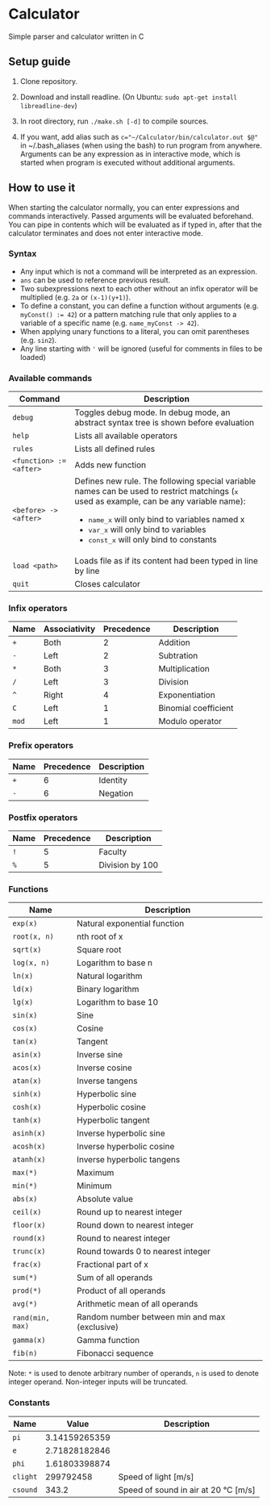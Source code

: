 # Calculator
Simple parser and calculator written in C

## Setup guide
1. Clone repository.

2. Download and install readline. (On Ubuntu: ```sudo apt-get install libreadline-dev```)

3. In root directory, run ```./make.sh [-d]``` to compile sources.

4. If you want, add alias such as ```c="~/Calculator/bin/calculator.out $@"``` in ~/.bash_aliases (when using the bash) to run program from anywhere. Arguments can be any expression as in interactive mode, which is started when program is executed without additional arguments.

## How to use it
When starting the calculator normally, you can enter expressions and commands interactively. Passed arguments will be evaluated beforehand. You can pipe in contents which will be evaluated as if typed in, after that the calculator terminates and does not enter interactive mode.

### Syntax
* Any input which is not a command will be interpreted as an expression.
* ```ans``` can be used to reference previous result.
* Two subexpressions next to each other without an infix operator will be multiplied (e.g. ```2a``` or ```(x-1)(y+1)```).
* To define a constant, you can define a function without arguments (e.g. ```myConst() := 42```) or a pattern matching rule that only applies to a variable of a specific name (e.g. ```name_myConst -> 42```).
* When applying unary functions to a literal, you can omit parentheses (e.g. ```sin2```).
* Any line starting with ```'``` will be ignored (useful for comments in files to be loaded)

### Available commands
| Command                     | Description |
| ---                         | ---         |
| ```debug```                 | Toggles debug mode. In debug mode, an abstract syntax tree is shown before evaluation |
| ```help```                  | Lists all available operators |
| ```rules```                 | Lists all defined rules |
| ```<function> := <after>``` | Adds new function |
| ```<before> -> <after>```   | Defines new rule. The following special variable names can be used to restrict matchings (<tt>x</tt> used as example, can be any variable name): <ul><li><tt>name_x</tt> will only bind to variables named x</li><li><tt>var_x</tt> will only bind to variables</li><li><tt>const_x</tt> will only bind to constants</li></ul> |
| ```load <path>```           | Loads file as if its content had been typed in line by line |
| ```quit```                  | Closes calculator |

### Infix operators
| Name      | Associativity | Precedence | Description          |
| ---       | ---           | ---        | ---                  |
| ```+```   | Both          | 2          | Addition             |
| ```-```   | Left          | 2          | Subtration           |
| ```*```   | Both          | 3          | Multiplication       |
| ```/```   | Left          | 3          | Division             |
| ```^```   | Right         | 4          | Exponentiation       |
| ```C```   | Left          | 1          | Binomial coefficient |
| ```mod``` | Left          | 1          | Modulo operator      |

### Prefix operators
| Name    | Precedence | Description |
| ---     | ---        | ---         |
| ```+``` | 6          | Identity    |
| ```-``` | 6          | Negation    |

### Postfix operators
| Name    | Precedence | Description     |
| ---     | ---        | ---             |
| ```!``` | 5          | Faculty         |
| ```%``` | 5          | Division by 100 |

### Functions
| Name                 | Description                                   |
| ---                  | ---                                           |
| ```exp(x)```         | Natural exponential function                  |
| ```root(x, n)```     | nth root of x                                 |
| ```sqrt(x)```        | Square root                                   |
| ```log(x, n)```      | Logarithm to base n                           |
| ```ln(x)```          | Natural logarithm                             |
| ```ld(x)```          | Binary logarithm                              |
| ```lg(x)```          | Logarithm to base 10                          |
| ```sin(x)```         | Sine                                          |
| ```cos(x)```         | Cosine                                        |
| ```tan(x)```         | Tangent                                       |
| ```asin(x)```        | Inverse sine                                  |
| ```acos(x)```        | Inverse cosine                                |
| ```atan(x)```        | Inverse tangens                               |
| ```sinh(x)```        | Hyperbolic sine                               |
| ```cosh(x)```        | Hyperbolic cosine                             |
| ```tanh(x)```        | Hyperbolic tangent                            |
| ```asinh(x)```       | Inverse hyperbolic sine                       |
| ```acosh(x)```       | Inverse hyperbolic cosine                     |
| ```atanh(x)```       | Inverse hyperbolic tangens                    |
| ```max(*)```         | Maximum                                       |
| ```min(*)```         | Minimum                                       |
| ```abs(x)```         | Absolute value                                |
| ```ceil(x)```        | Round up to nearest integer                   |
| ```floor(x)```       | Round down to nearest integer                 |
| ```round(x)```       | Round to nearest integer                      |
| ```trunc(x)```       | Round towards 0 to nearest integer            |
| ```frac(x)```        | Fractional part of x                          |
| ```sum(*)```         | Sum of all operands                           |
| ```prod(*)```        | Product of all operands                       |
| ```avg(*)```         | Arithmetic mean of all operands               |
| ```rand(min, max)``` | Random number between min and max (exclusive) |
| ```gamma(x)```       | Gamma function                                |
| ```fib(n)```         | Fibonacci sequence                            |

Note: ```*``` is used to denote arbitrary number of operands, ```n``` is used to denote integer operand. Non-integer inputs will be truncated.

### Constants
| Name         | Value         | Description                          |
| ---          | ---           | ---                                  |
| ```pi```     | 3.14159265359 |                                      |
| ```e```      | 2.71828182846 |                                      |
| ```phi```    | 1.61803398874 |                                      |
| ```clight``` | 299792458     | Speed of light [m/s]                 |
| ```csound``` | 343.2         | Speed of sound in air at 20 °C [m/s] |
